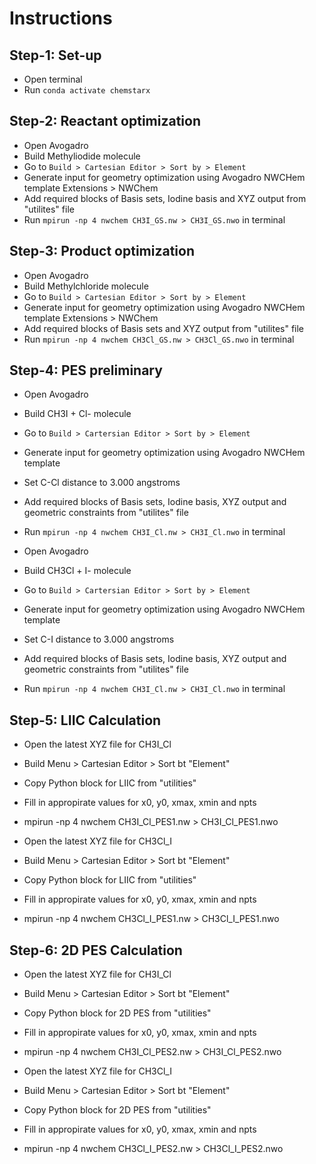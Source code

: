 # Instructions

## Step-1: Set-up 

- Open terminal
- Run `conda activate chemstarx`

## Step-2: Reactant optimization

- Open Avogadro
- Build Methyliodide molecule
- Go to `Build > Cartesian Editor > Sort by > Element`
- Generate input for geometry optimization using Avogadro NWCHem template 
	Extensions > NWChem
- Add required blocks of Basis sets, Iodine basis and XYZ output from "utilites" file
- Run `mpirun -np 4 nwchem CH3I_GS.nw > CH3I_GS.nwo` in terminal

## Step-3: Product optimization

- Open Avogadro
- Build Methylchloride molecule
- Go to `Build > Cartesian Editor > Sort by > Element` 
- Generate input for geometry optimization using Avogadro NWCHem template
	Extensions > NWChem
- Add required blocks of Basis sets and XYZ output from "utilites" file 
- Run `mpirun -np 4 nwchem CH3Cl_GS.nw > CH3Cl_GS.nwo` in terminal

## Step-4: PES preliminary

- Open Avogadro
- Build CH3I + Cl- molecule
- Go to `Build > Cartersian Editor > Sort by > Element` 
- Generate input for geometry optimization using Avogadro NWCHem template
- Set C-Cl distance to 3.000 angstroms 
- Add required blocks of Basis sets, Iodine basis, XYZ output and geometric constraints from "utilites" file
- Run `mpirun -np 4 nwchem CH3I_Cl.nw > CH3I_Cl.nwo` in terminal

- Open Avogadro
- Build CH3Cl + I- molecule
- Go to `Build > Cartersian Editor > Sort by > Element`
- Generate input for geometry optimization using Avogadro NWCHem template
- Set C-I distance to 3.000 angstroms
- Add required blocks of Basis sets, Iodine basis, XYZ output and geometric constraints from "utilites" file
- Run `mpirun -np 4 nwchem CH3I_Cl.nw > CH3I_Cl.nwo` in terminal

## Step-5: LIIC Calculation

- Open the latest XYZ file for CH3I_Cl
- Build Menu > Cartesian Editor > Sort bt "Element" 
- Copy Python block for LIIC from "utilities"
- Fill in appropirate values for x0, y0, xmax, xmin and npts
- mpirun -np 4 nwchem CH3I_Cl_PES1.nw > CH3I_Cl_PES1.nwo 

- Open the latest XYZ file for CH3Cl_I
- Build Menu > Cartesian Editor > Sort bt "Element" 
- Copy Python block for LIIC from "utilities"
- Fill in appropirate values for x0, y0, xmax, xmin and npts
- mpirun -np 4 nwchem CH3Cl_I_PES1.nw > CH3Cl_I_PES1.nwo

## Step-6: 2D PES Calculation 

- Open the latest XYZ file for CH3I_Cl
- Build Menu > Cartesian Editor > Sort bt "Element" 
- Copy Python block for 2D PES from "utilities"
- Fill in appropirate values for x0, y0, xmax, xmin and npts
- mpirun -np 4 nwchem CH3I_Cl_PES2.nw > CH3I_Cl_PES2.nwo 

- Open the latest XYZ file for CH3Cl_I
- Build Menu > Cartesian Editor > Sort bt "Element" 
- Copy Python block for 2D PES from "utilities"
- Fill in appropirate values for x0, y0, xmax, xmin and npts
- mpirun -np 4 nwchem CH3Cl_I_PES2.nw > CH3Cl_I_PES2.nwo

